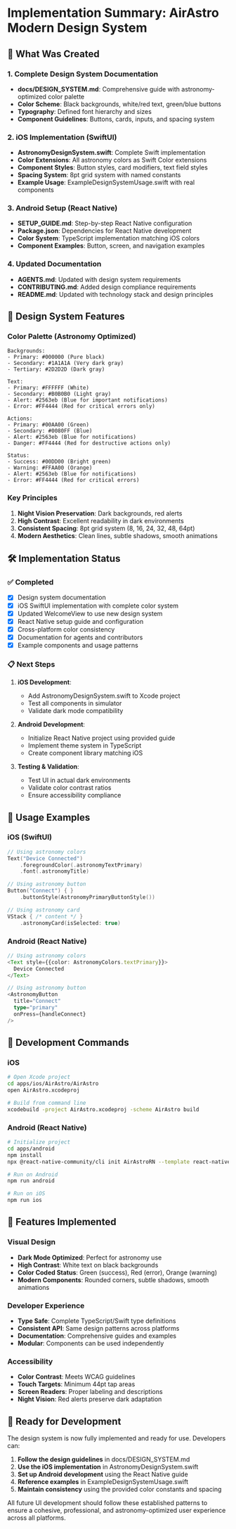 # Implementation Summary: AirAstro Modern Design System

## 🎨 What Was Created

### 1. Complete Design System Documentation

- **docs/DESIGN_SYSTEM.md**: Comprehensive guide with astronomy-optimized color palette
- **Color Scheme**: Black backgrounds, white/red text, green/blue buttons
- **Typography**: Defined font hierarchy and sizes
- **Component Guidelines**: Buttons, cards, inputs, and spacing system

### 2. iOS Implementation (SwiftUI)

- **AstronomyDesignSystem.swift**: Complete Swift implementation
- **Color Extensions**: All astronomy colors as Swift Color extensions
- **Component Styles**: Button styles, card modifiers, text field styles
- **Spacing System**: 8pt grid system with named constants
- **Example Usage**: ExampleDesignSystemUsage.swift with real components

### 3. Android Setup (React Native)

- **SETUP_GUIDE.md**: Step-by-step React Native configuration
- **Package.json**: Dependencies for React Native development
- **Color System**: TypeScript implementation matching iOS colors
- **Component Examples**: Button, screen, and navigation examples

### 4. Updated Documentation

- **AGENTS.md**: Updated with design system requirements
- **CONTRIBUTING.md**: Added design compliance requirements
- **README.md**: Updated with technology stack and design principles

## 🌌 Design System Features

### Color Palette (Astronomy Optimized)

```
Backgrounds:
- Primary: #000000 (Pure black)
- Secondary: #1A1A1A (Very dark gray)
- Tertiary: #2D2D2D (Dark gray)

Text:
- Primary: #FFFFFF (White)
- Secondary: #B0B0B0 (Light gray)
- Alert: #2563eb (Blue for important notifications)
- Error: #FF4444 (Red for critical errors only)

Actions:
- Primary: #00AA00 (Green)
- Secondary: #0080FF (Blue)
- Alert: #2563eb (Blue for notifications)
- Danger: #FF4444 (Red for destructive actions only)

Status:
- Success: #00DD00 (Bright green)
- Warning: #FFAA00 (Orange)
- Alert: #2563eb (Blue for notifications)
- Error: #FF4444 (Red for critical errors)
```

### Key Principles

1. **Night Vision Preservation**: Dark backgrounds, red alerts
2. **High Contrast**: Excellent readability in dark environments
3. **Consistent Spacing**: 8pt grid system (8, 16, 24, 32, 48, 64pt)
4. **Modern Aesthetics**: Clean lines, subtle shadows, smooth animations

## 🛠 Implementation Status

### ✅ Completed

- [x] Design system documentation
- [x] iOS SwiftUI implementation with complete color system
- [x] Updated WelcomeView to use new design system
- [x] React Native setup guide and configuration
- [x] Cross-platform color consistency
- [x] Documentation for agents and contributors
- [x] Example components and usage patterns

### 📋 Next Steps

1. **iOS Development**:

   - Add AstronomyDesignSystem.swift to Xcode project
   - Test all components in simulator
   - Validate dark mode compatibility

2. **Android Development**:

   - Initialize React Native project using provided guide
   - Implement theme system in TypeScript
   - Create component library matching iOS

3. **Testing & Validation**:
   - Test UI in actual dark environments
   - Validate color contrast ratios
   - Ensure accessibility compliance

## 🎯 Usage Examples

### iOS (SwiftUI)

```swift
// Using astronomy colors
Text("Device Connected")
    .foregroundColor(.astronomyTextPrimary)
    .font(.astronomyTitle)

// Using astronomy button
Button("Connect") { }
    .buttonStyle(AstronomyPrimaryButtonStyle())

// Using astronomy card
VStack { /* content */ }
    .astronomyCard(isSelected: true)
```

### Android (React Native)

```typescript
// Using astronomy colors
<Text style={{color: AstronomyColors.textPrimary}}>
  Device Connected
</Text>

// Using astronomy button
<AstronomyButton
  title="Connect"
  type="primary"
  onPress={handleConnect}
/>
```

## 🔧 Development Commands

### iOS

```bash
# Open Xcode project
cd apps/ios/AirAstro/AirAstro
open AirAstro.xcodeproj

# Build from command line
xcodebuild -project AirAstro.xcodeproj -scheme AirAstro build
```

### Android (React Native)

```bash
# Initialize project
cd apps/android
npm install
npx @react-native-community/cli init AirAstroRN --template react-native-template-typescript

# Run on Android
npm run android

# Run on iOS
npm run ios
```

## 📱 Features Implemented

### Visual Design

- **Dark Mode Optimized**: Perfect for astronomy use
- **High Contrast**: White text on black backgrounds
- **Color Coded Status**: Green (success), Red (error), Orange (warning)
- **Modern Components**: Rounded corners, subtle shadows, smooth animations

### Developer Experience

- **Type Safe**: Complete TypeScript/Swift type definitions
- **Consistent API**: Same design patterns across platforms
- **Documentation**: Comprehensive guides and examples
- **Modular**: Components can be used independently

### Accessibility

- **Color Contrast**: Meets WCAG guidelines
- **Touch Targets**: Minimum 44pt tap areas
- **Screen Readers**: Proper labeling and descriptions
- **Night Vision**: Red alerts preserve dark adaptation

## 🚀 Ready for Development

The design system is now fully implemented and ready for use. Developers can:

1. **Follow the design guidelines** in docs/DESIGN_SYSTEM.md
2. **Use the iOS implementation** in AstronomyDesignSystem.swift
3. **Set up Android development** using the React Native guide
4. **Reference examples** in ExampleDesignSystemUsage.swift
5. **Maintain consistency** using the provided color constants and spacing

All future UI development should follow these established patterns to ensure a cohesive, professional, and astronomy-optimized user experience across all platforms.
